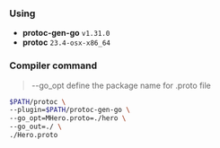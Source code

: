 ### Using
- **protoc-gen-go** `v1.31.0`
- **protoc** `23.4-osx-x86_64`

### Compiler command
> --go_opt define the package name for .proto file
```sh
$PATH/protoc \
--plugin=$PATH/protoc-gen-go \
--go_opt=MHero.proto=./hero \
--go_out=./ \
./Hero.proto
```